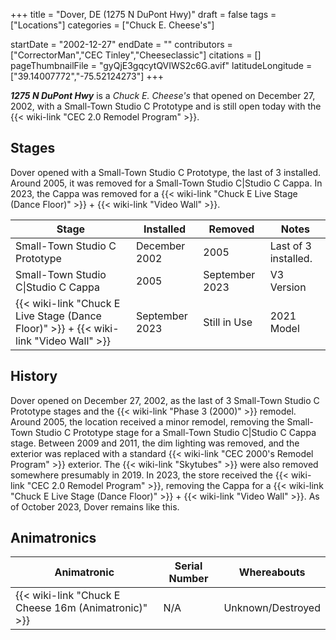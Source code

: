 +++
title = "Dover, DE (1275 N DuPont Hwy)"
draft = false
tags = ["Locations"]
categories = ["Chuck E. Cheese's"]


startDate = "2002-12-27"
endDate = ""
contributors = ["CorrectorMan","CEC Tinley","Cheeseclassic"]
citations = []
pageThumbnailFile = "gyQjE3gqcytQVIWS2c6G.avif"
latitudeLongitude = ["39.14007772","-75.52124273"]
+++

***1275 N DuPont Hwy*** is a *Chuck E. Cheese's* that opened on December 27, 2002, with a Small-Town Studio C Prototype and is still open today with the {{< wiki-link "CEC 2.0 Remodel Program" >}}.

## Stages

Dover opened with a Small-Town Studio C Prototype, the last of 3 installed. Around 2005, it was removed for a Small-Town Studio C|Studio C Cappa. In 2023, the Cappa was removed for a {{< wiki-link "Chuck E Live Stage (Dance Floor)" >}} + {{< wiki-link "Video Wall" >}}.

| Stage                                                                                             | Installed      | Removed        | Notes                |
|---------------------------------------------------------------------------------------------------|----------------|----------------|----------------------|
| Small-Town Studio C Prototype                                                                     | December 2002  | 2005           | Last of 3 installed. |
| Small-Town Studio C\|Studio C Cappa                                                               | 2005           | September 2023 | V3 Version           |
| {{< wiki-link "Chuck E Live Stage (Dance Floor)" >}} + {{< wiki-link "Video Wall" >}} | September 2023 | Still in Use   | 2021 Model           |

## History

Dover opened on December 27, 2002, as the last of 3 Small-Town Studio C Prototype stages and the {{< wiki-link "Phase 3 (2000)" >}} remodel. Around 2005, the location received a minor remodel, removing the Small-Town Studio C Prototype stage for a Small-Town Studio C|Studio C Cappa stage. Between 2009 and 2011, the dim lighting was removed, and the exterior was replaced with a standard {{< wiki-link "CEC 2000's Remodel Program" >}} exterior. The {{< wiki-link "Skytubes" >}} were also removed somewhere presumably in 2019. In 2023, the store received the {{< wiki-link "CEC 2.0 Remodel Program" >}}, removing the Cappa for a {{< wiki-link "Chuck E Live Stage (Dance Floor)" >}} + {{< wiki-link "Video Wall" >}}. As of October 2023, Dover remains like this.

## Animatronics

| Animatronic                                                | Serial Number | Whereabouts       |
|------------------------------------------------------------|---------------|-------------------|
| {{< wiki-link "Chuck E Cheese 16m (Animatronic)" >}} | N/A           | Unknown/Destroyed |